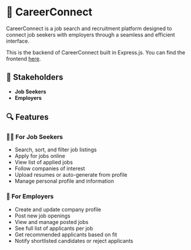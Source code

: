 # 💼 CareerConnect

CareerConnect is a job search and recruitment platform designed to connect job seekers with employers through a seamless and efficient interface.

This is the backend of CareerConnect built in Express.js.
You can find the frontend [here](https://github.com/Maneesha28/CareerConnect_FE/).

## 👥 Stakeholders

- **Job Seekers**
- **Employers**

## 🔍 Features

### 👨‍💼 For Job Seekers
- Search, sort, and filter job listings
- Apply for jobs online
- View list of applied jobs
- Follow companies of interest
- Upload resumes or auto-generate from profile
- Manage personal profile and information

### 🏢 For Employers
- Create and update company profile
- Post new job openings
- View and manage posted jobs
- See full list of applicants per job
- Get recommended applicants based on fit
- Notify shortlisted candidates or reject applicants
